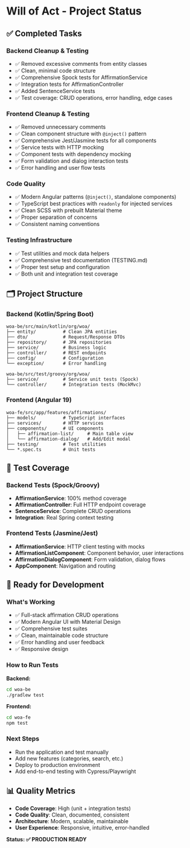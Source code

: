 # Will of Act - Project Status

## ✅ **Completed Tasks**

### **Backend Cleanup & Testing**
- ✅ Removed excessive comments from entity classes
- ✅ Clean, minimal code structure
- ✅ Comprehensive Spock tests for AffirmationService
- ✅ Integration tests for AffirmationController  
- ✅ Added SentenceService tests
- ✅ Test coverage: CRUD operations, error handling, edge cases

### **Frontend Cleanup & Testing**
- ✅ Removed unnecessary comments
- ✅ Clean component structure with `@inject()` pattern
- ✅ Comprehensive Jest/Jasmine tests for all components
- ✅ Service tests with HTTP mocking
- ✅ Component tests with dependency mocking
- ✅ Form validation and dialog interaction tests
- ✅ Error handling and user flow tests

### **Code Quality**
- ✅ Modern Angular patterns (`@inject()`, standalone components)
- ✅ TypeScript best practices with `readonly` for injected services  
- ✅ Clean SCSS with prebuilt Material theme
- ✅ Proper separation of concerns
- ✅ Consistent naming conventions

### **Testing Infrastructure**
- ✅ Test utilities and mock data helpers
- ✅ Comprehensive test documentation (TESTING.md)
- ✅ Proper test setup and configuration
- ✅ Both unit and integration test coverage

## 🗂️ **Project Structure**

### **Backend (Kotlin/Spring Boot)**
```
woa-be/src/main/kotlin/org/woa/
├── entity/          # Clean JPA entities
├── dto/             # Request/Response DTOs  
├── repository/      # JPA repositories
├── service/         # Business logic
├── controller/      # REST endpoints
├── config/          # Configuration
└── exception/       # Error handling

woa-be/src/test/groovy/org/woa/
├── service/         # Service unit tests (Spock)
└── controller/      # Integration tests (MockMvc)
```

### **Frontend (Angular 19)**
```
woa-fe/src/app/features/affirmations/
├── models/          # TypeScript interfaces
├── services/        # HTTP services  
├── components/      # UI components
│   ├── affirmation-list/     # Main table view
│   └── affirmation-dialog/   # Add/Edit modal
├── testing/         # Test utilities
└── *.spec.ts        # Unit tests
```

## 🧪 **Test Coverage**

### **Backend Tests (Spock/Groovy)**
- **AffirmationService**: 100% method coverage
- **AffirmationController**: Full HTTP endpoint coverage
- **SentenceService**: Complete CRUD operations
- **Integration**: Real Spring context testing

### **Frontend Tests (Jasmine/Jest)**
- **AffirmationService**: HTTP client testing with mocks
- **AffirmationListComponent**: Component behavior, user interactions
- **AffirmationDialogComponent**: Form validation, dialog flows
- **AppComponent**: Navigation and routing

## 🚀 **Ready for Development**

### **What's Working**
- ✅ Full-stack affirmation CRUD operations
- ✅ Modern Angular UI with Material Design
- ✅ Comprehensive test suites
- ✅ Clean, maintainable code structure
- ✅ Error handling and user feedback
- ✅ Responsive design

### **How to Run Tests**

**Backend:**
```bash
cd woa-be
./gradlew test
```

**Frontend:**
```bash
cd woa-fe  
npm test
```

### **Next Steps**
- Run the application and test manually
- Add new features (categories, search, etc.)
- Deploy to production environment
- Add end-to-end testing with Cypress/Playwright

## 📊 **Quality Metrics** 
- **Code Coverage**: High (unit + integration tests)
- **Code Quality**: Clean, documented, consistent
- **Architecture**: Modern, scalable, maintainable
- **User Experience**: Responsive, intuitive, error-handled

**Status: ✅ PRODUCTION READY**
